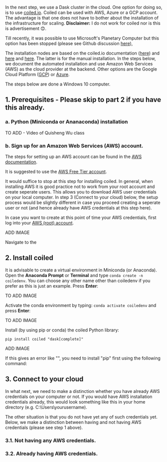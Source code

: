 In the next step, we use a Dask cluster in the cloud. One option for doing so, is to use [coiled.io](https://www.coiled.io/). 
Coiled can be used with AWS, Azure or a GCP account. The advantage is that one does not have to bother about the installation of the infrastructure for scaling. 
**Disclaimer:** I do not work for coiled nor is this is advertisement :blush:.

Till recently, it was possible to use Microsoft's Planetary Computer but this option has been stopped (please see Github discussion [here](https://github.com/microsoft/PlanetaryComputer/discussions/347)),

The installation nodes are based on the coiled.io documentation ([here](https://docs.coiled.io/user_guide/setup/index.html)) and [here](https://youtu.be/12mnkIYSekk) and [here](https://docs.coiled.io/user_guide/setup/aws/manual.html). The latter is for the manual installation. In the steps below, we document the automated installation and use Amazon Web Services (AWS) as the cloud provider at the backend. Other options are the Google Cloud Platform ([GCP](https://docs.coiled.io/user_guide/setup/gcp/cli.html)) or [Azure](https://docs.coiled.io/user_guide/setup/azure/cli.html).

The steps below are done a Windows 10 computer. 

## 1. Prerequisites - Please skip to part 2 if you have this already. 

### a. Python (Miniconda or Ananaconda) installation

TO ADD - Video of Quisheng Wu class

### b. Sign up for an Amazon Web Services (AWS) account. 

The steps for setting up an AWS account can be found in the [AWS documentation](https://docs.aws.amazon.com/SetUp/latest/UserGuide/setup-AWSsignup.html).

It is suggested to use the [AWS Free Tier account](https://aws.amazon.com/free/). 

It would suffice to stop at this step for installing coiled. In general, when installing AWS it is good practice not to work from your root account and create seperate users. This allows you to download AWS user credentials on your local computer. In step 3 (Connect to your cloud) below, the setup process would be slightly different in case you proceed creating a seperate user or not (and hence already have AWS credentials at this step here).

In case you want to create at this point of time your AWS credentials, first log into your [AWS (root) account](https://aws.amazon.com/console/). 

ADD IMAGE

Navigate to the 

## 2. Install coiled

It is advisable to create a virtual environment in Miniconda (or Anaconda). Open the **Anaconda Prompt** or **Terminal** and type `conda create -n coiledenv`. You can choose any other name other than coiledenv if you prefer as this is just an example. Press **Enter**:

TO ADD IMAGE

Activate the conda environment by typing: `conda activate coiledenv` and press **Enter**:

TO ADD IMAGE

Install (by using pip or conda) the coiled Python library:
```
pip install coiled "dask[complete]"
```
ADD IMAGE

If this gives an error like "", you need to install "pip" first using the following command:

## 3. Connect to your cloud

In what next, we need to make a distinction whether you have already AWS credentials on your computer or not. If you would have AWS installation credentials already, this would look something like this in your home directory (e.g. C:\Users\yourusername). 

The other situation is that you do not have yet any of such credentials yet. Below, we make a distinction between having and not having AWS credentials (please see step 1 above).

### 3.1. Not having any AWS credentials.

### 3.2. Already having AWS credentials. 

   



 
